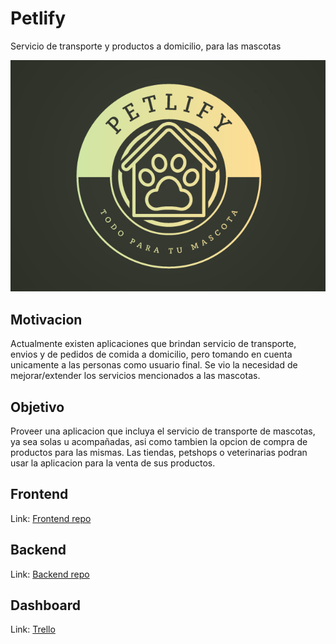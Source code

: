 # Petlify
Servicio de transporte y productos a domicilio, para las mascotas

![petlify-logo](images/Petlify-Logo.png)

## Motivacion
Actualmente existen aplicaciones que brindan servicio de transporte, envios y de pedidos de comida a domicilio, pero tomando en cuenta unicamente a las personas como usuario final.
Se vio la necesidad de mejorar/extender los servicios mencionados a las mascotas.

## Objetivo
Proveer una aplicacion que incluya el servicio de transporte de mascotas, ya sea solas u acompañadas, asi como tambien la opcion de compra de productos para las mismas.
Las tiendas, petshops o veterinarias podran usar la aplicacion para la venta de sus productos.

## Frontend
Link: <a href='https://github.com/Jenami/petlify-front'>Frontend repo</a>

## Backend
Link: <a href='https://github.com/Jenami/petlify-back'>Backend repo</a>

## Dashboard
Link: <a href='https://trello.com/b/mjf7jef1/ttip-petlify'>Trello</h>
